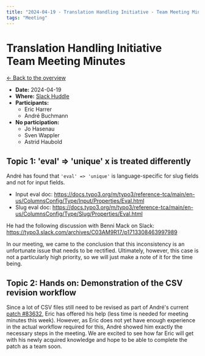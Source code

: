 ```yaml
---
title: "2024-04-19 - Translation Handling Initiative - Team Meeting Minutes"
tags: "Meeting"
---
```


# Translation Handling Initiative<br>Team Meeting Minutes

[← Back to the overview](https://notes.typo3.org/s/f3ae8fZSD)

- **Date:** 2024-04-19<br>
- **Where:** [Slack Huddle](https://app.slack.com/huddle/T024TUMLZ/C05D7UF1L8M)
- **Participants:**
    - Eric Harrer
    - André Buchmann
- **No participation:**
    - Jo Hasenau
    - Sven Wappler
    - Astrid Haubold

## Topic 1: 'eval' => 'unique' x is treated differently

André has found that `'eval' => 'unique'` is language-specific for slug fields and not for input fields.

- Input eval doc: https://docs.typo3.org/m/typo3/reference-tca/main/en-us/ColumnsConfig/Type/Input/Properties/Eval.html
- Slug eval doc: https://docs.typo3.org/m/typo3/reference-tca/main/en-us/ColumnsConfig/Type/Slug/Properties/Eval.html

He had the following discussion with Benni Mack on Slack:
https://typo3.slack.com/archives/C03AM9R17/p1713308463997989

In our meeting, we came to the conclusion that this inconsistency is an unfortunate issue that needs to be rectified.
Ultimately, however, this case is not a particularly high priority, so we will just make a note of it for the time being.

## Topic 2: Hands on: Demonstration of the CSV revision workflow

Since a lot of CSV files still need to be revised as part of André's current [patch #83632](https://review.typo3.org/c/Packages/TYPO3.CMS/+/83632), Eric has offered his help (less time is needed for meeting minutes this week). However, as Eric does not yet have enough experience in the actual workflow required for this, André showed him exactly the necessary steps in the meeting. We are excited to see how far Eric will get with his newly acquired knowledge and hope to be able to complete the patch as a team soon.